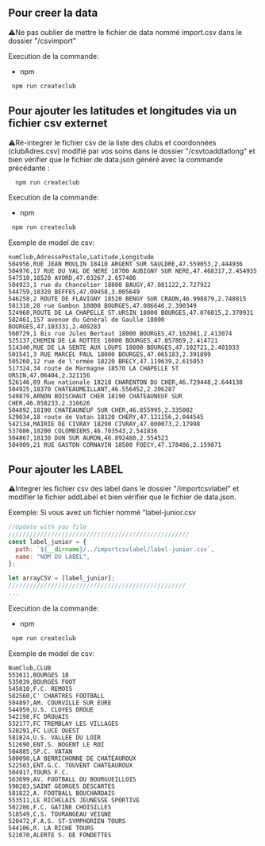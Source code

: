 ## Pour creer la data

⚠️Ne pas oublier de mettre le fichier de data nommé import.csv dans le dossier "/csvimport"

Execution de la commande:

- npm

```sh
 npm run createclub
```

## Pour ajouter les latitudes et longitudes via un fichier csv externet

⚠️Ré-integrer le fichier csv de la liste des clubs et coordonnées (clubAdres.csv) modifié par vos soins dans le dossier "/csvtoaddlatlong" et
bien vérifier que le fichier de data.json généré avec la commande précédante :

```sh
  npm run createclub
```

Execution de la commande:

- npm

```sh
 npm run createclub
```


Exemple de model de csv:
```csv
numClub,AdressePostale,Latitude,Longitude
504956,RUE JEAN MOULIN 18410 ARGENT SUR SAULDRE,47.559053,2.444936
504976,17 RUE DU VAL DE NERE 18700 AUBIGNY SUR NERE,47.468317,2.454935
547510,18520 AVORD,47.03267,2.657486
504923,1 rue du Chancelier 18800 BAUGY,47.081122,2.727922
544759,18320 BEFFES,47.09458,3.005649
546258,2 ROUTE DE FLAVIGNY 18520 BENGY SUR CRAON,46.998879,2.748815
581318,28 rue Gambon 18000 BOURGES,47.086646,2.390349
524968,ROUTE DE LA CHAPELLE ST.URSIN 18000 BOURGES,47.076015,2.370931
582461,157 avenue du Général de Gaulle 18000 BOURGES,47.103331,2.409283
560729,1 Bis rue Jules Bertaut 18000 BOURGES,47.102081,2.413074
525137,CHEMIN DE LA ROTTEE 18000 BOURGES,47.057869,2.414721
514340,RUE DE LA SENTE AUX LOUPS 18000 BOURGES,47.102721,2.401933
501541,3 RUE MARCEL PAUL 18000 BOURGES,47.065183,2.391899
505260,12 rue de l'ormée 18220 BRECY,47.119639,2.615053
517324,34 route de Marmagne 18570 LA CHAPELLE ST URSIN,47.06404,2.321156
526146,89 Rue nationale 18210 CHARENTON DU CHER,46.729448,2.644138
504925,18370 CHATEAUMEILLANT,46.556452,2.206287
549879,ARNON BOISCHAUT CHER 18190 CHATEAUNEUF SUR CHER,46.858233,2.316626
504892,18190 CHATEAUNEUF SUR CHER,46.855995,2.335002
529034,18 route de Vatan 18120 CHERY,47.121156,2.044545
542134,MAIRIE DE CIVRAY 18290 CIVRAY,47.000073,2.17998
537086,18200 COLOMBIERS,46.703543,2.541836
504867,18130 DUN SUR AURON,46.892488,2.554523
504909,21 RUE GASTON CORNAVIN 18500 FOECY,47.178486,2.159871
```

## Pour ajouter les LABEL

⚠️Integrer les fichier csv des label dans le dossier "/importcsvlabel" et modifier le fichier addLabel et bien vérifier que le fichier de data.json.

Exemple:
Si vous avez un fichier nommé "label-junior.csv

```js
//Update with you file
///////////////////////////////////////////////////
const label_junior = {
  path: `${__dirname}/../importcsvlabel/label-junior.csv`,
  name: "NOM DU LABEL",
};

let arrayCSV = [label_junior];
//////////////////////////////////////////////////
...
```

Execution de la commande:

- npm

```sh
 npm run createclub
```

Exemple de model de csv:
```csv
NumClub,CLUB
553611,BOURGES 18
535039,BOURGES FOOT
545810,F.C. REMOIS
582560,C' CHARTRES FOOTBALL
504897,AM. COURVILLE SUR EURE
544959,U.S. CLOYES DROUE
542198,FC DROUAIS
532177,FC TREMBLAY LES VILLAGES
528291,FC LUCE OUEST
581824,U.S. VALLEE DU LOIR
512690,ENT.S. NOGENT LE ROI
504885,SP.C. VATAN
500098,LA BERRICHONNE DE CHATEAUROUX
522503,ENT.G.C. TOUVENT CHATEAUROUX
504917,TOURS F.C.
563699,AV. FOOTBALL DU BOURGUEILLOIS
590283,SAINT GEORGES DESCARTES
581822,A. FOOTBALL BOUCHARDAIS
553511,LE RICHELAIS JEUNESSE SPORTIVE
582286,F.C. GATINE CHOISILLES
518549,C.S. TOURANGEAU VEIGNE
520472,F.A.S. ST-SYMPHORIEN TOURS
544106,R. LA RICHE TOURS
521070,ALERTE S. DE FONDETTES
```
